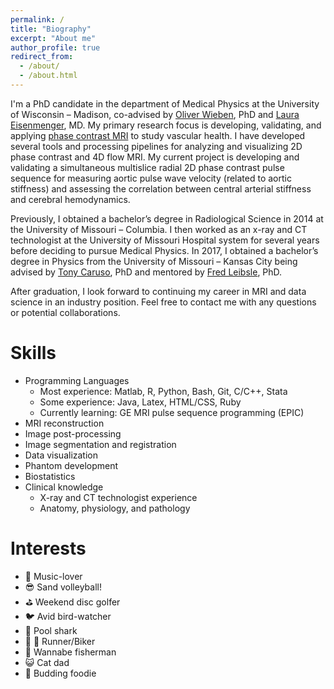 ```yaml
---
permalink: /
title: "Biography"
excerpt: "About me"
author_profile: true
redirect_from: 
  - /about/
  - /about.html
---
```

I'm a PhD candidate in the department of Medical Physics at the University of Wisconsin – Madison, co-advised by [Oliver Wieben](https://www.medphysics.wisc.edu/blog/staff/wieben-oliver/), PhD and [Laura Eisenmenger](https://radiology.wisc.edu/profile/laura-eisenmenger-2119/), MD. My primary research focus is developing, validating, and applying [phase contrast MRI](https://mriquestions.com/phase-contrast-mra.html) to study vascular health. I have developed several tools and processing pipelines for analyzing and visualizing 2D phase contrast and 4D flow MRI. My current project is developing and validating a simultaneous multislice radial 2D phase contrast pulse sequence for measuring aortic pulse wave velocity (related to aortic stiffness) and assessing the correlation between central arterial stiffness and cerebral hemodynamics. 

Previously, I obtained a bachelor’s degree in Radiological Science in 2014 at the University of Missouri – Columbia. I then worked as an x-ray and CT technologist at the University of Missouri Hospital system for several years before deciding to pursue Medical Physics. In 2017, I obtained a bachelor’s degree in Physics from the University of Missouri – Kansas City being advised by [Tony Caruso](https://sse.umkc.edu/profiles/caruso-anthony.html), PhD and mentored by [Fred Leibsle](https://sse.umkc.edu/profiles/leibsle-fred.html), PhD. 

After graduation, I look forward to continuing my career in MRI and data science in an industry position. Feel free to contact me with any questions or potential collaborations.

Skills
======
- Programming Languages
  - Most experience: Matlab, R, Python, Bash, Git, C/C++, Stata
  - Some experience: Java, Latex, HTML/CSS, Ruby
  - Currently learning: GE MRI pulse sequence programming (EPIC)
- MRI reconstruction
- Image post-processing
- Image segmentation and registration
- Data visualization
- Phantom development
- Biostatistics
- Clinical knowledge
  - X-ray and CT technologist experience
  - Anatomy, physiology, and pathology

Interests
======
- :saxophone: Music-lover
- :sunglasses: Sand volleyball!
- :golf: Weekend disc golfer
- :bird: Avid bird-watcher
- :8ball: Pool shark
- :runner: :bicyclist: Runner/Biker
- :fishing_pole_and_fish: Wannabe fisherman
- :smiley_cat: Cat dad
- :ramen: Budding foodie

